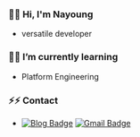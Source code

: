 ### 👋👋 Hi, I'm Nayoung 

- versatile developer

### 🌱🌱 I’m currently learning

- Platform Engineering

### ⚡⚡ Contact

- [![Blog Badge](https://img.shields.io/badge/Blog-DD0B78?style=flat-square&logo=GitHub%20Sponsors&logoColor=white&link=https://developer-ny.tistory.com)](https://developer-ny.tistory.com)
[![Gmail Badge](https://img.shields.io/badge/Gmail-d14836?style=flat-square&logo=Gmail&logoColor=white&link=mailto:skdud@ajou.ac.kr)](mailto:skdud@ajou.ac.kr)


<!--
**UNayoung/UNayoung** is a ✨ _special_ ✨ repository because its `README.md` (this file) appears on your GitHub profile.

Here are some ideas to get you started:

- 🔭 I’m currently working on ...
- 🌱 I’m currently learning ...
- 👯 I’m looking to collaborate on ...
- 🤔 I’m looking for help with ...
- 💬 Ask me about ...
- 📫 How to reach me: ...
- 😄 Pronouns: ...
- ⚡ Fun fact: ...
-->
